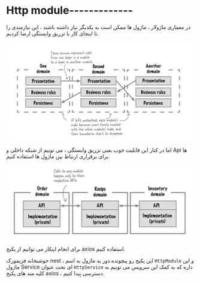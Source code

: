 # Http module-------------

در معماری ماژولار ، ماژول ها ممکن است به یکدیگر نیاز داشته باشند ، این نیازمندی را تا اینجای کار با تزریق وابستگی ارضا کردیم.

![](./Images/Pasted%20image%2020240409101513.png)

اما در کنار این قابلیت خوب یعنی تزریق وابستگی ، می تونیم از شبکه داخلی و Api ها برای برقراری ارتباط بین ماژول ها استفاده کنیم.

![](./Images/Pasted%20image%2020240409101542.png)

برای انجام اینکار می توانیم از پکیج axios استفاده کنیم.

خوشبخانه فریمورک nest ، این پکیج رو پیچونده دور یه ماژول به اسم `HttpModule` و این ماژول Service ای تحت عنوان `HttpService` داره که به کمک این سرویس می تونیم به کلیه متد های پکیج axios ، دسترسی پیدا کنیم.




